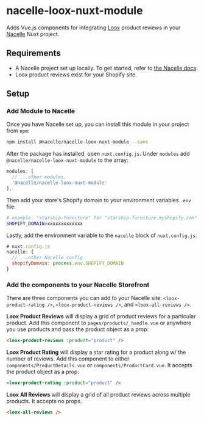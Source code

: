 # nacelle-loox-nuxt-module

Adds Vue.js components for integrating [Loox](https://loox.app/) product reviews in your [Nacelle](https://getnacelle.com/) Nuxt project.

## Requirements

- A Nacelle project set up locally. To get started, refer to [the Nacelle docs](https://docs.getnacelle.com).
- Loox product reviews exist for your Shopify site.

## Setup

### Add Module to Nacelle

Once you have Nacelle set up, you can install this module in your project from `npm`:

```sh
npm install @nacelle/nacelle-loox-nuxt-module --save
```

After the package has installed, open `nuxt.config.js`. Under `modules` add `@nacelle/nacelle-loox-nuxt-module` to the array:

```js
modules: [
  // ...other modules,
  '@nacelle/nacelle-loox-nuxt-module'
],
```

Then add your store's Shopify domain to your environment variables `.env` file:

```sh
# example: "starship-furniture" for "starship-furniture.myshopify.com"
SHOPIFY_DOMAIN=xxxxxxxxxxxxx
```

Lastly, add the environment variable to the `nacelle` block of `nuxt.config.js`:

```javascript
# nuxt.config.js
nacelle: {
  // ...other Nacelle config
  shopifyDomain: process.env.SHOPIFY_DOMAIN
}
```

### Add the components to your Nacelle Storefront

There are three components you can add to your Nacelle site: `<loox-product-rating />`, `<loox-product-reviews />`, and `<loox-all-reviews />`.

**Loox Product Reviews** will display a grid of product reviews for a particular product. Add this component to `pages/products/_handle.vue` or anywhere you use products and pass the product object as a prop:

```html
<loox-product-reviews :product="product" />
```

**Loox Product Rating** will display a star rating for a product along w/ the number of reviews. Add this component to either `components/ProductDetails.vue` or `components/ProductCard.vue`. It accepts the product object as a prop:

```html
<loox-product-rating :product="product" />
```

**Loox All Reviews** will display a grid of all product reviews across multiple products. It accepts no props.

```html
<loox-all-reviews />
```
